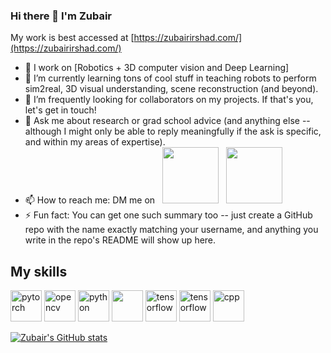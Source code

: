 ### Hi there 👋 I'm Zubair

My work is best accessed at [https://zubairirshad.com/](https://zubairirshad.com/)

- 🔭 I work on [Robotics + 3D computer vision and Deep Learning]
- 🌱 I’m currently learning tons of cool stuff in teaching robots to perform sim2real, 3D visual understanding, scene reconstruction (and beyond).
- :handshake: I’m frequently looking for collaborators on my projects. If that's you, let's get in touch!
- 💬 Ask me about research or grad school advice (and anything else -- although I might only be able to reply meaningfully if the ask is specific, and within my areas of expertise).
- 📫 How to reach me: DM me on &nbsp;
  <a href="https://www.linkedin.com/in/zubair-irshad/">
    <img src="https://img.shields.io/badge/linkedin-%230077B5.svg?&style=for-the-badge&logo=linkedin&logoColor=white" width="90"></a> &nbsp;
  <a href="https://twitter.com/mzubairirshad">
    <img src="https://img.shields.io/badge/Twitter-1DA1F2?style=for-the-badge&logo=twitter&logoColor=white" width="90"></a>       
- ⚡ Fun fact: You can get one such summary too -- just create a GitHub repo with the name exactly matching your username, and anything you write in the repo's README will show up here.

## My skills
<p align="left">
  <img src="https://www.vectorlogo.zone/logos/pytorch/pytorch-icon.svg" alt="pytorch" width="50" height="50"/>
  <img src="https://www.vectorlogo.zone/logos/opencv/opencv-icon.svg" alt="opencv" width="50" height="50"/>
  <img src="https://seeklogo.com/images/P/python-logo-A32636CAA3-seeklogo.com.png" alt="python" width="50" height="50"/>
  <img src="https://huggingface.co/front/assets/huggingface_logo-noborder.svg" width="50" height="50"/>
  <img src="https://www.vectorlogo.zone/logos/tensorflow/tensorflow-icon.svg" alt="tensorflow" width="50" height="50"/>
  <img src="https://img.icons8.com/color/512/amazon-web-services.png" alt="tensorflow" width="50" height="50"/>
  <img src="https://img.icons8.com/color/48/000000/c-plus-plus-logo.png" alt="cpp" width="50" height="50"/>
  
</p>

[![Zubair's GitHub stats](https://github-readme-stats.vercel.app/api?username=zubair-irshad)](https://github.com/anuraghazra/github-readme-stats)
